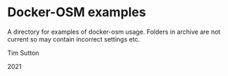 # Docker-OSM examples

A directory for examples of docker-osm usage. Folders in archive are not
current so may contain incorrect settings etc.


Tim Sutton

2021
